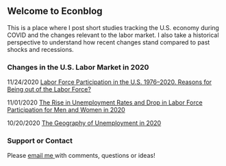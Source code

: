 ## Welcome to Econblog

This is a place where I post short studies tracking the U.S. economy during COVID and the changes relevant to the labor market. I also take a historical perspective to understand how recent changes stand compared to past shocks and recessions. 

### Changes in the U.S. Labor Market in 2020

11/24/2020 [Labor Force Participation in the U.S. 1976⁠–⁠2020. Reasons for Being out of the Labor Force?](https://rpubs.com/elenas70/labor_force_participation_US_history)


11/01/2020 [The Rise in Unemployment Rates and Drop in Labor Force Participation for Men and Women in 2020](https://rpubs.com/elenas70/labormarket2020part1)

10/20/2020 [The Geography of Unemployment in 2020](https://rpubs.com/elenas70/labormarket2020part2)


### Support or Contact

Please <a href = "mailto: abc@example.com"> email me </a> with comments, questions or ideas! 

